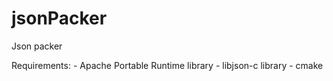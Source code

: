 # jsonPacker
Json packer

Requirements:
	- Apache Portable Runtime library
	- libjson-c library
	- cmake


